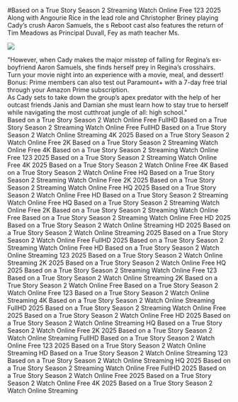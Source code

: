 #Based on a True Story Season 2 Streaming Watch Online Free 123 2025  
Along with Angourie Rice in the lead role and Christopher Briney playing Cady’s crush Aaron Samuels, the s Reboot cast also features the return of Tim Meadows as Principal Duvall, Fey as math teacher Ms.  
  
[![](https://i.imgur.com/qSNzIqt.png)](https://movie.rssnews.media/fEILCHEE.php)  
  
"However, when Cady makes the major misstep of falling for Regina’s ex-boyfriend Aaron Samuels, she finds herself prey in Regina’s crosshairs.  
Turn your movie night into an experience with a movie, meal, and dessert!  
Bonus: Prime members can also test out Paramount+ with a 7-day free trial through your Amazon Prime subscription.  
As Cady sets to take down the group’s apex predator with the help of her outcast friends Janis and Damian she must learn how to stay true to herself while navigating the most cutthroat jungle of all: high school."  
Based on a True Story Season 2 Watch Online Free FullHD
Based on a True Story Season 2 Streaming Watch Online Free FullHD
Based on a True Story Season 2 Watch Online Streaming 4K 2025
Based on a True Story Season 2 Watch Online Free 2K
Based on a True Story Season 2 Streaming Watch Online Free 4K
Based on a True Story Season 2 Streaming Watch Online Free 123 2025
Based on a True Story Season 2 Streaming Watch Online Free 4K 2025
Based on a True Story Season 2 Watch Online Free 4K
Based on a True Story Season 2 Watch Online Free HQ
Based on a True Story Season 2 Streaming Watch Online Free 2K 2025
Based on a True Story Season 2 Streaming Watch Online Free HQ 2025
Based on a True Story Season 2 Watch Online Free HD
Based on a True Story Season 2 Streaming Watch Online Free HQ
Based on a True Story Season 2 Streaming Watch Online Free 2K
Based on a True Story Season 2 Streaming Watch Online Free
Based on a True Story Season 2 Streaming Watch Online Free HD 2025
Based on a True Story Season 2 Watch Online Streaming HD 2025
Based on a True Story Season 2 Watch Online Streaming 2025
Based on a True Story Season 2 Watch Online Free FullHD 2025
Based on a True Story Season 2 Streaming Watch Online Free HD
Based on a True Story Season 2 Watch Online Streaming 123 2025
Based on a True Story Season 2 Watch Online Streaming 2K 2025
Based on a True Story Season 2 Watch Online Free HQ 2025
Based on a True Story Season 2 Streaming Watch Online Free 123
Based on a True Story Season 2 Watch Online Streaming 2K
Based on a True Story Season 2 Watch Online Free
Based on a True Story Season 2 Watch Online Free 123
Based on a True Story Season 2 Watch Online Streaming 4K
Based on a True Story Season 2 Watch Online Streaming FullHD 2025
Based on a True Story Season 2 Streaming Watch Online Free 2025
Based on a True Story Season 2 Watch Online Free HD 2025
Based on a True Story Season 2 Watch Online Streaming HQ
Based on a True Story Season 2 Watch Online Free 2K 2025
Based on a True Story Season 2 Watch Online Streaming FullHD
Based on a True Story Season 2 Watch Online Free 123 2025
Based on a True Story Season 2 Watch Online Streaming HD
Based on a True Story Season 2 Watch Online Streaming 123
Based on a True Story Season 2 Watch Online Streaming HQ 2025
Based on a True Story Season 2 Streaming Watch Online Free FullHD 2025
Based on a True Story Season 2 Watch Online Free 2025
Based on a True Story Season 2 Watch Online Free 4K 2025
Based on a True Story Season 2 Watch Online Streaming